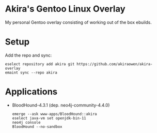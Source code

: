 # Akira's Gentoo Linux Overlay
My personal Gentoo overlay consisting of working out of the box ebuilds.

# Setup
Add the repo and sync:
```
eselect repository add akira git https://github.com/akiraowen/akira-overlay
emaint sync --repo akira
```
# Applications
- BloodHound-4.3.1 (dep. neo4j-community-4.4.0)
  ```
  emerge --ask www-apps/BloodHound::akira
  eselect java-vm set openjdk-bin-11
  neo4j console
  BloodHound --no-sandbox
  ```
